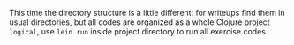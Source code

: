 This time the directory structure is a little different: for writeups find them in usual directories, but
all codes are organized as a whole Clojure project `logical`, use `lein run` inside project
directory to run all exercise codes.
